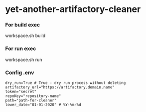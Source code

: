 # yet-another-artifactory-cleaner
### For build exec
workspace.sh build

### For run exec
workspace.sh run

### Config .env
```
dry_run=True # True - dry run process without deleting
artifactory_url="https://artifactory.domain.name"
token="secret"
repoKey="repository-name"
path="path-for-cleaner"
lower_date="01-01-2020" # %Y-%m-%d
```